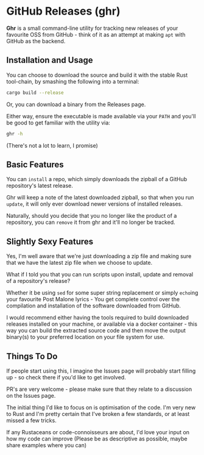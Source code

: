 # GitHub Releases (ghr)

**Ghr** is a small command-line utility for tracking new releases of your favourite OSS from GitHub - think of it as an attempt at making `apt` with GitHub as the backend.

## Installation and Usage

You can choose to download the source and build it with the stable Rust tool-chain, by smashing the following into a terminal:

```sh
cargo build --release
```

Or, you can download a binary from the Releases page.

Either way, ensure the executable is made available via your `PATH` and you'll be good to get familiar with the utility via:

```sh
ghr -h
```

(There's not a lot to learn, I promise)

## Basic Features

You can `install` a repo, which simply downloads the zipball of a GitHub repository's latest release.

Ghr will keep a note of the latest downloaded zipball, so that when you run `update`, it will only ever download newer versions of installed releases.

Naturally, should you decide that you no longer like the product of a repository, you can `remove` it from ghr and it'll no longer be tracked.

## Slightly Sexy Features

Yes, I'm well aware that we're just downloading a zip file and making sure that we have the latest zip file when we choose to update.

What if I told you that you can run scripts upon install, update and removal of a repository's release?

Whether it be using `sed` for some super string replacement or simply `echo`ing your favourite Post Malone lyrics - You get complete control over the compilation and installation of the software downloaded from GitHub.

I would recommend either having the tools required to build downloaded releases installed on your machine, or available via a docker container - this way you can build the extracted source code and then move the output binary(s) to your preferred location on your file system for use.

## Things To Do

If people start using this, I imagine the Issues page will probably start filling up - so check there if you'd like to get involved.

PR's are very welcome - please make sure that they relate to a discussion on the Issues page.

The initial thing I'd like to focus on is optimisation of the code. I'm very new to Rust and I'm pretty certain that I've broken a few standards, or at least missed a few tricks.

If any Rustaceans or code-connoisseurs are about, I'd love your input on how my code can improve (Please be as descriptive as possible, maybe share examples where you can)